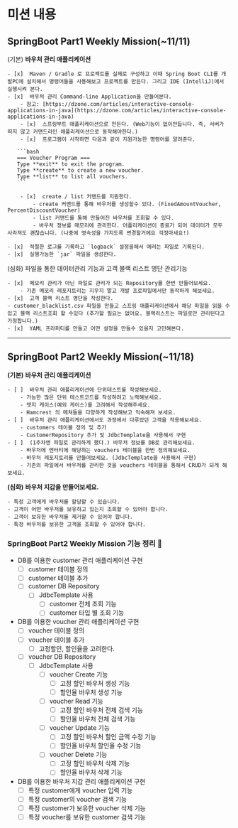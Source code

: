 # 미션 내용

## SpringBoot Part1 Weekly Mission(~11/11)

  (기본) **바우처 관리 애플리케이션**

    - [x]  Maven / Gradle 로 프로젝트를 실제로 구성하고 이때 Spring Boot CLI를 개발PC에 설치해서 명령어들을 사용해보고 프로젝트를 만든다. 그리고 IDE (IntelliJ)에서 실행시켜 본다.
    - [x]  바우처 관리 Command-line Application을 만들어본다.
        - 참고: [https://dzone.com/articles/interactive-console-applications-in-java](https://dzone.com/articles/interactive-console-applications-in-java)
        - [x]  스프링부트 애플리케이션으로 만든다. (Web기능이 없이만듭니다. 즉, 서버가 띄지 않고 커맨드라인 애플리케이션으로 동작해야한다.)
        - [x]  프로그램이 시작하면 다음과 같이 지원가능한 명령어를 알려준다.

       ```bash
       === Voucher Program ===
       Type **exit** to exit the program.
       Type **create** to create a new voucher.
       Type **list** to list all vouchers.
       ```

        - [x]  create / list 커맨드를 지원한다.
            - create 커맨드를 통해 바우처를 생성할수 있다. (FixedAmountVoucher, PercentDiscountVoucher)
            - list 커맨드를 통해 만들어진 바우처를 조회할 수 있다.
            - 바우처 정보를 매모리에 관리한다. 어플리케이션이 종료가 되어 데이터가 모두 사라져도 괜찮습니다. (나중에 영속성을 가지도록 변경할거에요 걱정마세요!)

    - [x]  적절한 로그를 기록하고 `logback` 설정을해서 에러는 파일로 기록된다.
    - [x]  실행가능한 `jar` 파일을 생성한다.

  (심화) 파일을 통한 데이터관리 기능과 고객 블랙 리스트 명단 관리기능

    - [x]  메모리 관리가 아닌 파일로 관리가 되는 Repository를 한번 만들어보세요.
        - 기존 메모리 레포지토리는 지우지 말고 개발 프로파일에서만 동작하게 해보세요.
    - [x]  고객 블랙 리스트 명단을 작성한다.
    - customer_blacklist.csv 파일을 만들고 스프링 애플리케이션에서 해당 파일을 읽을 수 있고 블랙 리스트조회 할 수있다 (추가할 필요는 없어요. 블랙리스트는 파일로만 관리된다고 가정합니다.)
    - [x]  YAML 프라퍼티를 만들고 어떤 설정을 만들수 있을지 고민해본다.

---

## SpringBoot Part2 Weekly Mission(~11/18)

  **(기본)** **바우처 관리 애플리케이션**

    - [ ]  바우처 관리 애플리케이션에 단위테스트를 작성해보세요.
        - 가능한 많은 단위 테스트코드를 작성하려고 노력해보세요.
        - 엣지 케이스(예외 케이스)를 고려해서 작성해주세요.
        - Hamcrest 의 메쳐들을 다양하게 작성해보고 익숙해져 보세요.
    - [ ]  바우처 관리 애플리케이션에서도 과정에서 다루었던 고객을 적용해보세요.
        - customers 테이블 정의 및 추가
        - CustomerRepository 추가 및 JdbcTemplate을 사용해서 구현
    - [ ]  (1주차엔 파일로 관리하게 했다.) 바우처 정보를 DB로 관리해보세요.
        - 바우처에 엔터티에 해당하는 vouchers 테이블을 한번 정의해보세요.
        - 바우처 레포지토리를 만들어보세요. (JdbcTemplate을 사용해서 구현)
        - 기존의 파일에서 바우처를 관리한 것을 vouchers 테이블을 통해서 CRUD가 되게 해보세요.

  **(심화)** **바우처 지갑을 만들어보세요.**

    - 특정 고객에게 바우처를 할당할 수 있습니다.
    - 고객이 어떤 바우처를 보유하고 있는지 조회할 수 있어야 합니다.
    - 고객이 보유한 바우처를 제거할 수 있어야 합니다.
    - 특정 바우처를 보유한 고객을 조회할 수 있어야 합니다.

### SpringBoot Part2 Weekly Mission 기능 정리 🚀

- DB를 이용한 customer 관리 애플리케이션 구현
  - [ ] customer 테이블 정의
  - [ ] customer 테이블 추가
  - [ ] customer DB Repository
    - [ ] JdbcTemplate 사용
      - [ ] customer 전체 조회 기능
      - [ ] customer 타입 별 조회 기능
- DB를 이용한 voucher 관리 애플리케이션 구현
  - [ ] voucher 테이블 정의
  - [ ] voucher 테이블 추가
    - [ ] 고정할인, 할인율을 고려한다.
  - [ ] voucher DB Repository
    - [ ] JdbcTemplate 사용
      - [ ] voucher Create 기능
        - [ ] 고정 할인 바우처 생성 기능
        - [ ] 할인율 바우처 생성 기능
      - [ ] voucher Read 기능
        - [ ] 고정 할인 바우처 전체 검색 기능
        - [ ] 할인율 바우처 전체 검색 기능
      - [ ] voucher Update 기능
        - [ ] 고정 할인 바우처 할인 금액 수정 기능
        - [ ] 할인율 바우처 할인율 수정 기능
      - [ ] voucher Delete 기능
        - [ ] 고정 할인 바우처 삭제 기능
        - [ ] 할인율 바우처 삭제 기능
- DB를 이용한 바우처 지갑 관리 애플리케이션 구현
  - [ ] 특정 customer에게 voucher 입력 기능
  - [ ] 특정 customer의 voucher 검색 기능
  - [ ] 특정 customer가 보유한 voucher 삭제 기능
  - [ ] 특정 voucher를 보유한 customer 검색 기능

